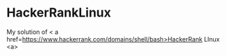 # HackerRankLinux
My solution of &lt; a href=https://www.hackerrank.com/domains/shell/bash>HackerRank LInux &lt;a> 
